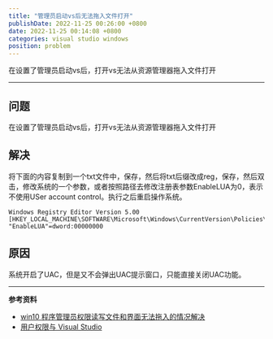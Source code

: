 ```yaml
---
title: "管理员启动vs后无法拖入文件打开"
publishDate: 2022-11-25 00:26:00 +0800
date: 2022-11-25 00:14:08 +0800
categories: visual studio windows
position: problem
---
```


在设置了管理员启动vs后，打开vs无法从资源管理器拖入文件打开

---

<div id="toc"></div>

## 问题

在设置了管理员启动vs后，打开vs无法从资源管理器拖入文件打开

## 解决

将下面的内容复制到一个txt文件中，保存，然后将txt后缀改成reg，保存，然后双击，修改系统的一个参数，或者按照路径去修改注册表参数EnableLUA为0，表示不使用USer account control。执行之后重启操作系统。

```reg
Windows Registry Editor Version 5.00
[HKEY_LOCAL_MACHINE\SOFTWARE\Microsoft\Windows\CurrentVersion\Policies\System]
"EnableLUA"=dword:00000000
```

## 原因

系统开启了UAC，但是又不会弹出UAC提示窗口，只能直接关闭UAC功能。

---

**参考资料**

- [win10 程序管理员权限读写文件和界面无法拖入的情况解决](https://zhuanlan.zhihu.com/p/386867234)
- [用户权限与 Visual Studio](https://learn.microsoft.com/zh-cn/visualstudio/ide/user-permissions-and-visual-studio?view=vs-2022)
